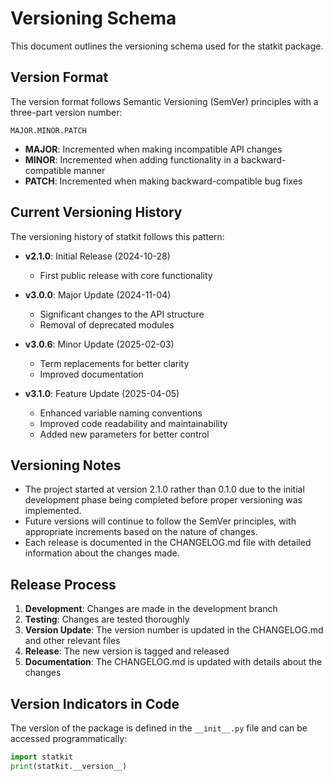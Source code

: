 # Versioning Schema

This document outlines the versioning schema used for the statkit package.

## Version Format

The version format follows Semantic Versioning (SemVer) principles with a three-part version number:

```text
MAJOR.MINOR.PATCH
```

- **MAJOR**: Incremented when making incompatible API changes
- **MINOR**: Incremented when adding functionality in a backward-compatible manner
- **PATCH**: Incremented when making backward-compatible bug fixes

## Current Versioning History

The versioning history of statkit follows this pattern:

- **v2.1.0**: Initial Release (2024-10-28)
  - First public release with core functionality

- **v3.0.0**: Major Update (2024-11-04)
  - Significant changes to the API structure
  - Removal of deprecated modules

- **v3.0.6**: Minor Update (2025-02-03)
  - Term replacements for better clarity
  - Improved documentation

- **v3.1.0**: Feature Update (2025-04-05)
  - Enhanced variable naming conventions
  - Improved code readability and maintainability
  - Added new parameters for better control

## Versioning Notes

- The project started at version 2.1.0 rather than 0.1.0 due to the initial development phase being completed before proper versioning was implemented.
- Future versions will continue to follow the SemVer principles, with appropriate increments based on the nature of changes.
- Each release is documented in the CHANGELOG.md file with detailed information about the changes made.

## Release Process

1. **Development**: Changes are made in the development branch
2. **Testing**: Changes are tested thoroughly
3. **Version Update**: The version number is updated in the CHANGELOG.md and other relevant files
4. **Release**: The new version is tagged and released
5. **Documentation**: The CHANGELOG.md is updated with details about the changes

## Version Indicators in Code

The version of the package is defined in the `__init__.py` file and can be accessed programmatically:

```python
import statkit
print(statkit.__version__)
```
